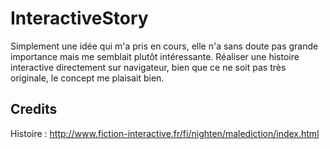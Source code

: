 # InteractiveStory
Simplement une idée qui m'a pris en cours, elle n'a sans doute pas grande importance mais me semblait plutôt intéressante. Réaliser une histoire interactive directement sur navigateur, bien que ce ne soit pas très originale, le concept me plaisait bien.

## Credits

  Histoire : http://www.fiction-interactive.fr/fi/nighten/malediction/index.html

